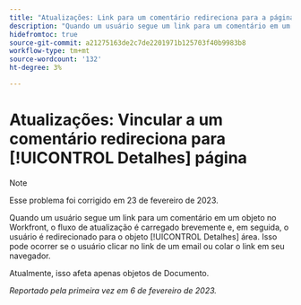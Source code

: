 ```yaml
---
title: "Atualizações: Link para um comentário redireciona para a página Detalhes"
description: "Quando um usuário segue um link para um comentário em um objeto no Workfront, o fluxo de atualização é carregado brevemente e, em seguida, é redirecionado para a área Detalhes do objeto. Isso pode ocorrer se o usuário clicar no link de um email ou colar o link em seu navegador."
hidefromtoc: true
source-git-commit: a21275163de2c7de2201971b125703f40b9983b8
workflow-type: tm+mt
source-wordcount: '132'
ht-degree: 3%

---
```



# Atualizações: Vincular a um comentário redireciona para [!UICONTROL Detalhes] página

>[!NOTE]
>
>Esse problema foi corrigido em 23 de fevereiro de 2023.

Quando um usuário segue um link para um comentário em um objeto no Workfront, o fluxo de atualização é carregado brevemente e, em seguida, o usuário é redirecionado para o objeto [!UICONTROL Detalhes] área. Isso pode ocorrer se o usuário clicar no link de um email ou colar o link em seu navegador.

Atualmente, isso afeta apenas objetos de Documento.

_Reportado pela primeira vez em 6 de fevereiro de 2023._

